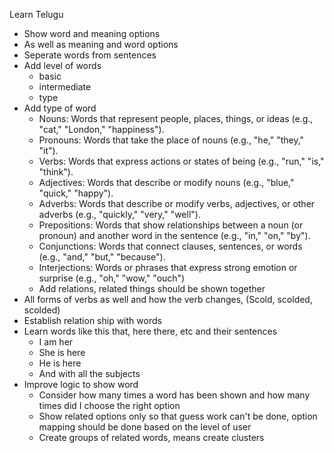 Learn Telugu 




- Show word and meaning options 
- As well as meaning and word options 
- Seperate words from sentences 
- Add level of words
    - basic
    - intermediate
    - type
- Add type of word
    - Nouns: Words that represent people, places, things, or ideas (e.g., "cat," "London," "happiness").
    - Pronouns: Words that take the place of nouns (e.g., "he," "they," "it").
    - Verbs: Words that express actions or states of being (e.g., "run," "is," "think").
    - Adjectives: Words that describe or modify nouns (e.g., "blue," "quick," "happy").
    - Adverbs: Words that describe or modify verbs, adjectives, or other adverbs (e.g., "quickly," "very," "well").
    - Prepositions: Words that show relationships between a noun (or pronoun) and another word in the sentence (e.g., "in," "on," "by").
    - Conjunctions: Words that connect clauses, sentences, or words (e.g., "and," "but," "because").
    - Interjections: Words or phrases that express strong emotion or surprise (e.g., "oh," "wow," "ouch")
    - Add relations, related things should be shown together 
- All forms of verbs as well and how the verb changes, (Scold, scolded, scolded)
- Establish relation ship with words
- Learn words like this that, here there, etc and their sentences 
    - I am her
    - She is here
    - He is here
    - And with all the subjects 
- Improve logic to show word
    - Consider how many times a word has been shown and how many times did I choose the right option 
    - Show related options only so that guess work can't be done, option mapping should be done based on the level of user
    - Create groups of related words, means create clusters
